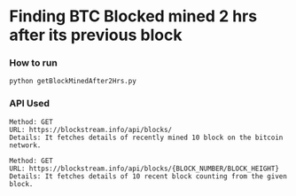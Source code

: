 # Finding BTC Blocked mined 2 hrs after its previous block

### How to run
````
python getBlockMinedAfter2Hrs.py
````

### API Used

````
Method: GET
URL: https://blockstream.info/api/blocks/
Details: It fetches details of recently mined 10 block on the bitcoin network.
````

````
Method: GET
URL: https://blockstream.info/api/blocks/{BLOCK_NUMBER/BLOCK_HEIGHT}
Details: It fetches details of 10 recent block counting from the given block.
````
